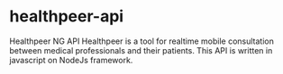 # healthpeer-api
Healthpeer NG API
Healthpeer is a tool for realtime mobile consultation between medical professionals and their patients.
This API is written in javascript on NodeJs framework.

